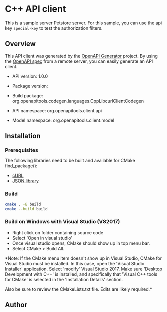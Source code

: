 # C++ API client

This is a sample server Petstore server. For this sample, you can use the api key `special-key` to test the authorization filters.

## Overview
This API client was generated by the [OpenAPI Generator](https://openapi-generator.tech) project. By using the [OpenAPI spec](https://openapis.org) from a remote server, you can easily generate an API client.

- API version: 1.0.0
- Package version: 
- Build package: org.openapitools.codegen.languages.CppLibcurlClientCodegen

- API namespace: org.openapitools.client.api
- Model namespace: org.openapitools.client.model

## Installation

### Prerequisites

The following libraries need to be built and available for CMake find_package():

- [cURL](https://github.com/curl/curl)
- [JSON library](https://github.com/nlohmann/json)

### Build

```sh
cmake . -B build
cmake --build build
```

### Build on Windows with Visual Studio (VS2017)

- Right click on folder containing source code
- Select 'Open in visual studio'
- Once visual studio opens, CMake should show up in top menu bar.
- Select CMake > Build All.

*Note: If the CMake menu item doesn't show up in Visual Studio, CMake
for Visual Studio must be installed. In this case, open the 'Visual Studio
Installer' application. Select 'modify' Visual Studio 2017. Make sure
'Desktop Development with C++' is installed, and specifically that 'Visual
C++ tools for CMake' is selected in the 'Installation Details' section.

Also be sure to review the CMakeLists.txt file. Edits are likely required.*

## Author



